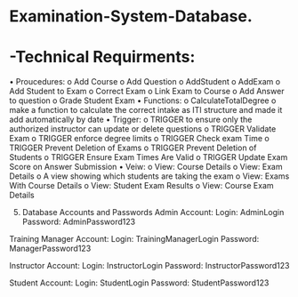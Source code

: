 # Examination-System-Database.


# -Technical Requirments:
•	Proucedures:
o	Add Course
o	Add Question
o	AddStudent
o	AddExam
o	Add Student to Exam
o	Correct Exam
o	Link Exam to Course
o	Add Answer to question
o	 Grade Student Exam
•	Functions: 
o	 CalculateTotalDegree 
o	make a function to calculate the correct intake as ITI  structure and made it add automatically by date
•	Trigger:
o	TRIGGER to ensure only the authorized instructor can update or delete questions 
o	TRIGGER Validate Exam
o	TRIGGER enforce degree limits
o	TRIGGER Check exam Time
o	  TRIGGER Prevent Deletion of Exams 
o	  TRIGGER Prevent Deletion of Students 
o	  TRIGGER Ensure Exam Times Are Valid
o	 TRIGGER Update Exam Score on Answer Submission
•	Veiw:
o	View: Course Details
o	View: Exam Details
o	 A view showing which students are taking the exam
o	  View: Exams With Course Details
o	 View: Student Exam Results
o	 View: Course Exam Details

5.  Database Accounts and Passwords
Admin Account:
 Login: AdminLogin
 Password: AdminPassword123

Training Manager Account:
 Login: TrainingManagerLogin
 Password: ManagerPassword123

Instructor Account:
 Login: InstructorLogin
 Password: InstructorPassword123

Student Account:
 Login: StudentLogin
 Password: StudentPassword123
